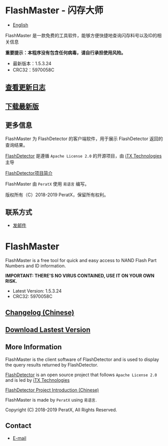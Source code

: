 # FlashMaster - 闪存大师

* [English](#flashmaster)

FlashMaster 是一款免费的工具软件，能够方便快捷地查询闪存料号以及ID的相关信息

**重要提示：本程序没有包含任何病毒，请自行承担使用风险。**

* 最新版本：1.5.3.24
* CRC32：5970058C

## [查看更新日志](https://github.com/PeratX/FlashMaster/blob/master/changelog.txt)

## [下载最新版](https://github.com/PeratX/FlashMaster/releases/download/S0926/FlashMaster-1.5.3.24.zip)

## 更多信息

FlashMaster 为 FlashDetector 的客户端软件，用于展示 FlashDetector 返回的查询结果。

[FlashDetector](https://github.com/iTXTech/FlashDetector) 是遵循 `Apache License 2.0` 的开源项目，由 [iTX Technologies](https://itxtech.org) 主导

[FlashDetector项目简介](https://peratx.net/index.php/2019/01/13/flashdetector-brief-intro.html)

FlashMaster 由 `PeratX` 使用 `易语言` 编写。

版权所有（C）2018-2019 PeratX，保留所有权利。

## 联系方式

* [发邮件](mailto:peratx@itxtech.org)

# FlashMaster

FlashMaster is a free tool for quick and easy access to NAND Flash Part Numbers and ID information.

**IMPORTANT: THERE'S NO VIRUS CONTAINED, USE IT ON YOUR OWN RISK.**

* Latest Version: 1.5.3.24
* CRC32: 5970058C

## [Changelog (Chinese)](https://github.com/PeratX/FlashMaster/blob/master/changelog.txt)

## [Download Lastest Version](https://github.com/PeratX/FlashMaster/releases/download/S0926/FlashMaster-1.5.3.24.zip)

## More Information

FlashMaster is the client software of FlashDetector and is used to display the query results returned by FlashDetector.

[FlashDetector](https://github.com/iTXTech/FlashDetector) is an open source project that follows `Apache License 2.0` and is led by [iTX Technologies](https://itxtech.org)

[FlashDetector Project Introduction (Chinese)](https://peratx.net/index.php/2019/01/13/flashdetector-brief-intro.html)

FlashMaster is made by `PeratX` using `易语言`.

Copyright (C) 2018-2019 PeratX, All Rights Reserved.

## Contact

* [E-mail](mailto:peratx@itxtech.org)